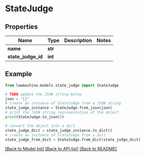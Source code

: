 # StateJudge


## Properties

Name | Type | Description | Notes
------------ | ------------- | ------------- | -------------
**name** | **str** |  | 
**state_judge_id** | **int** |  | 

## Example

```python
from lawmachine.models.state_judge import StateJudge

# TODO update the JSON string below
json = "{}"
# create an instance of StateJudge from a JSON string
state_judge_instance = StateJudge.from_json(json)
# print the JSON string representation of the object
print(StateJudge.to_json())

# convert the object into a dict
state_judge_dict = state_judge_instance.to_dict()
# create an instance of StateJudge from a dict
state_judge_from_dict = StateJudge.from_dict(state_judge_dict)
```
[[Back to Model list]](../README.md#documentation-for-models) [[Back to API list]](../README.md#documentation-for-api-endpoints) [[Back to README]](../README.md)



